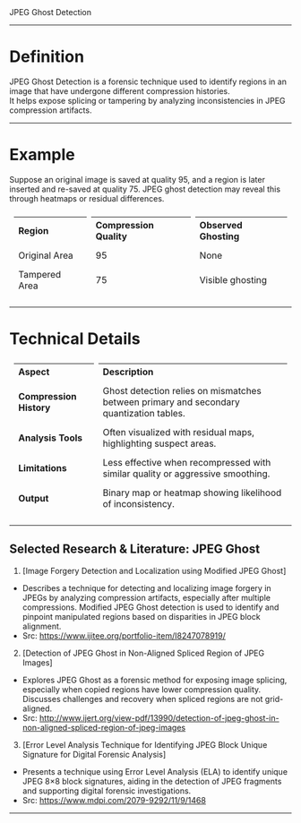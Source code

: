<div class="text-4xl font-bold text-black">
  JPEG Ghost Detection
</div>

---

# Definition

JPEG Ghost Detection is a forensic technique used to identify regions in an image that have undergone different compression histories.  
It helps expose splicing or tampering by analyzing inconsistencies in JPEG compression artifacts.

---

# Example

Suppose an original image is saved at quality 95, and a region is later inserted and re-saved at quality 75. JPEG ghost detection may reveal this through heatmaps or residual differences.

<table style="width:100%; border-collapse: separate; border-spacing: 0.5em;">
  <tr>
    <th align="left">Region</th>
    <th align="left">Compression Quality</th>
    <th align="left">Observed Ghosting</th>
  </tr>
  <tr>
    <td>Original Area</td>
    <td>95</td>
    <td>None</td>
  </tr>
  <tr>
    <td>Tampered Area</td>
    <td>75</td>
    <td>Visible ghosting</td>
  </tr>
</table>

---

# Technical Details

<table style="width:100%; border-collapse: separate; border-spacing: 0.5em;">
  <tr>
    <th align="left">Aspect</th>
    <th align="left">Description</th>
  </tr>
  <tr>
    <td><strong>Compression History</strong></td>
    <td>Ghost detection relies on mismatches between primary and secondary quantization tables.</td>
  </tr>
  <tr>
    <td><strong>Analysis Tools</strong></td>
    <td>Often visualized with residual maps, highlighting suspect areas.</td>
  </tr>
  <tr>
    <td><strong>Limitations</strong></td>
    <td>Less effective when recompressed with similar quality or aggressive smoothing.</td>
  </tr>
  <tr>
    <td><strong>Output</strong></td>
    <td>Binary map or heatmap showing likelihood of inconsistency.</td>
  </tr>
</table>

---

## Selected Research & Literature: JPEG Ghost

1. [Image Forgery Detection and Localization using Modified JPEG Ghost]  
- Describes a technique for detecting and localizing image forgery in JPEGs by analyzing compression artifacts, especially after multiple compressions. Modified JPEG Ghost detection is used to identify and pinpoint manipulated regions based on disparities in JPEG block alignment.  
- Src: https://www.ijitee.org/portfolio-item/I8247078919/

2. [Detection of JPEG Ghost in Non-Aligned Spliced Region of JPEG Images]  
- Explores JPEG Ghost as a forensic method for exposing image splicing, especially when copied regions have lower compression quality. Discusses challenges and recovery when spliced regions are not grid-aligned.  
- Src: http://www.ijert.org/view-pdf/13990/detection-of-jpeg-ghost-in-non-aligned-spliced-region-of-jpeg-images

3. [Error Level Analysis Technique for Identifying JPEG Block Unique Signature for Digital Forensic Analysis]  
- Presents a technique using Error Level Analysis (ELA) to identify unique JPEG 8×8 block signatures, aiding in the detection of JPEG fragments and supporting digital forensic investigations.  
- Src: https://www.mdpi.com/2079-9292/11/9/1468

---

